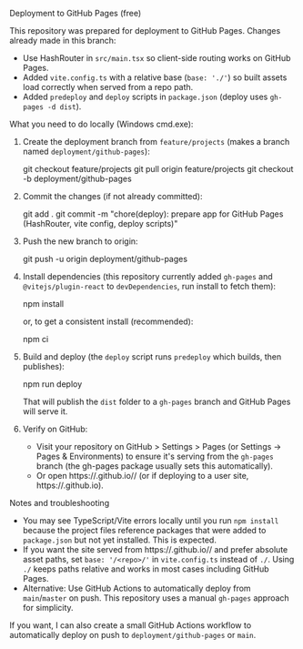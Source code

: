 Deployment to GitHub Pages (free)

This repository was prepared for deployment to GitHub Pages. Changes already made in this branch:

- Use HashRouter in `src/main.tsx` so client-side routing works on GitHub Pages.
- Added `vite.config.ts` with a relative base (`base: './'`) so built assets load correctly when served from a repo path.
- Added `predeploy` and `deploy` scripts in `package.json` (deploy uses `gh-pages -d dist`).

What you need to do locally (Windows cmd.exe):

1) Create the deployment branch from `feature/projects` (makes a branch named `deployment/github-pages`):

   git checkout feature/projects
   git pull origin feature/projects
   git checkout -b deployment/github-pages

2) Commit the changes (if not already committed):

   git add .
   git commit -m "chore(deploy): prepare app for GitHub Pages (HashRouter, vite config, deploy scripts)"

3) Push the new branch to origin:

   git push -u origin deployment/github-pages

4) Install dependencies (this repository currently added `gh-pages` and `@vitejs/plugin-react` to `devDependencies`, run install to fetch them):

   npm install

   or, to get a consistent install (recommended):

   npm ci

5) Build and deploy (the `deploy` script runs `predeploy` which builds, then publishes):

   npm run deploy

   That will publish the `dist` folder to a `gh-pages` branch and GitHub Pages will serve it.

6) Verify on GitHub:

   - Visit your repository on GitHub > Settings > Pages (or Settings -> Pages & Environments) to ensure it's serving from the `gh-pages` branch (the gh-pages package usually sets this automatically).
   - Or open https://<your-username>.github.io/<repository>/ (or if deploying to a user site, https://<your-username>.github.io).

Notes and troubleshooting

- You may see TypeScript/Vite errors locally until you run `npm install` because the project files reference packages that were added to `package.json` but not yet installed. This is expected.
- If you want the site served from https://<your-username>.github.io/<repo>/ and prefer absolute asset paths, set `base: '/<repo>/'` in `vite.config.ts` instead of `./`. Using `./` keeps paths relative and works in most cases including GitHub Pages.
- Alternative: Use GitHub Actions to automatically deploy from `main`/`master` on push. This repository uses a manual `gh-pages` approach for simplicity.

If you want, I can also create a small GitHub Actions workflow to automatically deploy on push to `deployment/github-pages` or `main`.

